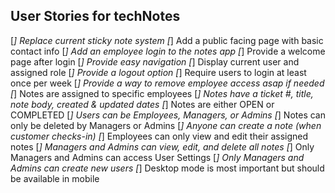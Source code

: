 ## User Stories for techNotes

[*] Replace current sticky note system
[*] Add a public facing page with basic contact info
[*] Add an employee login to the notes app
[*] Provide a welcome page after login
[*] Provide easy navigation
[*] Display current user and assigned role
[*] Provide a logout option
[*] Require users to login at least once per week
[*] Provide a way to remove employee access asap if needed
[*] Notes are assigned to specific employees
[*] Notes have a ticket #, title, note body, created & updated dates
[*] Notes are either OPEN or COMPLETED
[*] Users can be Employees, Managers, or Admins
[*] Notes can only be deleted by Managers or Admins
[*] Anyone can create a note (when customer checks-in)
[*] Employees can only view and edit their assigned notes
[*] Managers and Admins can view, edit, and delete all notes
[*] Only Managers and Admins can access User Settings
[*] Only Managers and Admins can create new users
[*] Desktop mode is most important but should be available in mobile
